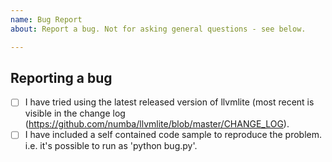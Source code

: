 ```yaml
---
name: Bug Report
about: Report a bug. Not for asking general questions - see below.

---
```


<!--

Thanks for opening an issue! To help the Numba team handle your information
efficiently, please first ensure that there is no other issue present that
already describes the issue you have
(search at https://github.com/numba/llvmlite/issues?&q=is%3Aissue).

-->

## Reporting a bug

<!--

Before submitting a bug report please ensure that you can check off these boxes:

-->

- [ ] I have tried using the latest released version of llvmlite (most recent is
 visible in the change log (https://github.com/numba/llvmlite/blob/master/CHANGE_LOG).
- [ ] I have included a self contained code sample to reproduce the problem.
  i.e. it's possible to run as 'python bug.py'.

<!--

Please include details of the bug here, including, if applicable, what you
expected to happen!

-->
